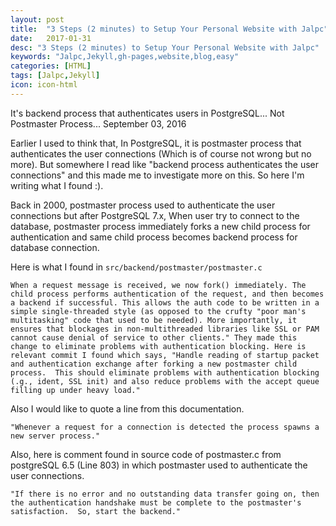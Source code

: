 ```yaml
---
layout: post
title:  "3 Steps (2 minutes) to Setup Your Personal Website with Jalpc"
date:   2017-01-31
desc: "3 Steps (2 minutes) to Setup Your Personal Website with Jalpc"
keywords: "Jalpc,Jekyll,gh-pages,website,blog,easy"
categories: [HTML]
tags: [Jalpc,Jekyll]
icon: icon-html
---
```


It's backend process that authenticates users in PostgreSQL... Not Postmaster Process... 
September 03, 2016


Earlier I used to think that, In PostgreSQL, it is postmaster process that authenticates the user connections (Which is of course not wrong but no more). But somewhere I read like "backend process authenticates the user connections" and this made me to investigate more on this. So here I'm writing what I found :).

Back in 2000, postmaster process used to authenticate the user connections but after PostgreSQL 7.x, When user try to connect to the database, postmaster process immediately forks a new child process for authentication and same child process becomes backend process for database connection. 

Here is what I found in `src/backend/postmaster/postmaster.c`

`When a request message is received, we now fork() immediately. The child process performs authentication of the request, and then becomes a backend if successful. This allows the auth code to be written in a simple single-threaded style (as opposed to the crufty "poor man's multitasking" code that used to be needed). More importantly, it ensures that blockages in non-multithreaded libraries like SSL or PAM cannot cause denial of service to other clients."
They made this change to eliminate problems with authentication blocking. Here is relevant commit I found which says,
"Handle reading of startup packet and authentication exchange after forking a new postmaster child process. 
This should eliminate problems with authentication blocking (.g., ident, SSL init) and also reduce problems with the accept queue filling up under heavy load."`


Also I would like to quote a line from this documentation.

`"Whenever a request for a connection is detected the process spawns a new server process."`


Also, here is comment found in source code of postmaster.c from postgreSQL 6.5 (Line 803) in which postmaster used to authenticate the user connections.


```"If there is no error and no outstanding data transfer going on, then the authentication handshake must be complete to the postmaster's satisfaction.  So, start the backend."```
